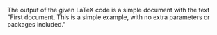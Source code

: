 The output of the given LaTeX code is a simple document with the text "First document. This is a simple example, with no extra parameters or packages included."